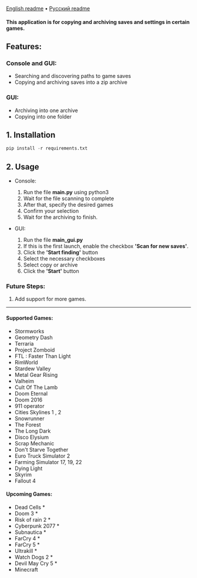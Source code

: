 [English readme](https://github.com/orriginalo/SaveFinder-Archiver/blob/main/README.md) • [Русский readme](https://github.com/orriginalo/SaveFinder-Archiver/blob/main/README.ru.md)

#### This application is for copying and archiving saves and settings in certain games.

## Features:
### Console and GUI:
- Searching and discovering paths to game saves
- Copying and archiving saves into a zip archive
### GUI:
- Archiving into one archive
- Copying into one folder

## 1. Installation
```python
pip install -r requirements.txt
```
## 2. Usage
- Console:
	1) Run the file **main.py** using python3
	2) Wait for the file scanning to complete
	3) After that, specify the desired games
	4) Confirm your selection
	5) Wait for the archiving to finish.
  
- GUI:
	1) Run the file **main_gui.py**
	2) If this is the first launch, enable the checkbox **'Scan for new saves'**.
	3) Click the **'Start finding'** button
	4) Select the necessary checkboxes
	5) Select copy or archive
	6) Click the **'Start'** button

### Future Steps:
1) Add support for more games.

---

#### Supported Games:
- Stormworks
- Geometry Dash
- Terraria
- Project Zomboid
- FTL : Faster Than Light
- RimWorld
- Stardew Valley
- Metal Gear Rising
- Valheim
- Cult Of The Lamb
- Doom Eternal
- Doom 2016
- 911 operator
- Cities Skylines 1 , 2
- Snowrunner
- The Forest
- The Long Dark
- Disco Elysium
- Scrap Mechanic
- Don't Starve Together
- Euro Truck Simulator 2
- Farming Simulator 17, 19, 22
- Dying Light
- Skyrim
- Fallout 4

#### Upcoming Games:
- Dead Cells *
- Doom 3 *
- Risk of rain 2 *
- Cyberpunk 2077 *
- Subnautica *
- FarCry 4 *
- FarCry 5 *
- Ultrakill *
- Watch Dogs 2 *
- Devil May Cry 5 *
- Minecraft